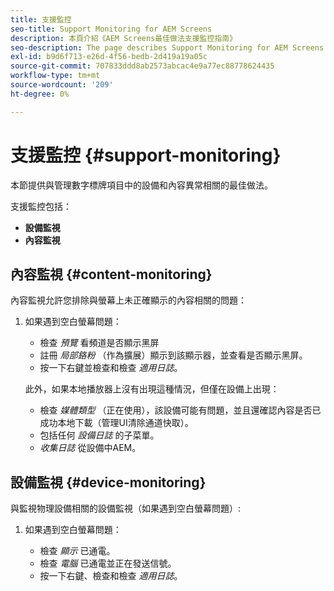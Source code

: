 ```yaml
---
title: 支援監控
seo-title: Support Monitoring for AEM Screens
description: 本頁介紹《AEM Screens最佳做法支援監控指南》
seo-description: The page describes Support Monitoring for AEM Screens Best Practices Guide
exl-id: b9d6f713-e26d-4f56-bedb-2d419a19a05c
source-git-commit: 707833ddd8ab2573abcac4e9a77ec88778624435
workflow-type: tm+mt
source-wordcount: '209'
ht-degree: 0%

---
```


# 支援監控 {#support-monitoring}

本節提供與管理數字標牌項目中的設備和內容異常相關的最佳做法。

支援監控包括：

* **設備監視**
* **內容監視**

## 內容監視 {#content-monitoring}

內容監視允許您排除與螢幕上未正確顯示的內容相關的問題：

1. 如果遇到空白螢幕問題：

   * 檢查 *預覽* 看頻道是否顯示黑屏
   * 註冊 *局部鉻粉* （作為擴展）顯示到該顯示器，並查看是否顯示黑屏。
   * 按一下右鍵並檢查和檢查 *適用日誌*。

   此外，如果本地播放器上沒有出現這種情況，但僅在設備上出現：

   * 檢查 *媒體類型* （正在使用），該設備可能有問題，並且還確認內容是否已成功本地下載（管理UI清除通道快取）。
   * 包括任何 *設備日誌* 的子菜單。
   * *收集日誌* 從設備中AEM。


## 設備監視 {#device-monitoring}

與監視物理設備相關的設備監視（如果遇到空白螢幕問題）:

1. 如果遇到空白螢幕問題：

   * 檢查 *顯示* 已通電。
   * 檢查 *電腦* 已通電並正在發送信號。
   * 按一下右鍵、檢查和檢查 *適用日誌*。
